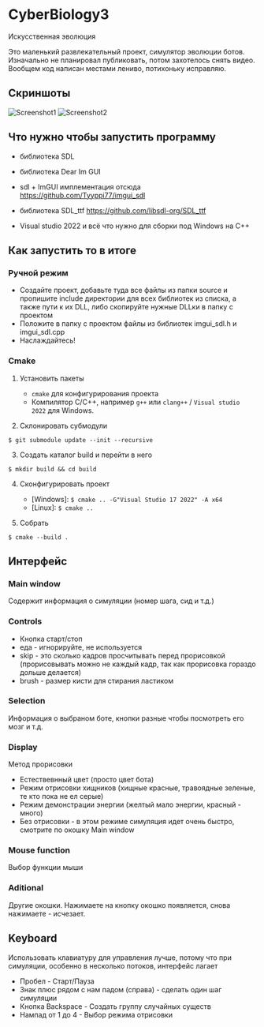 # CyberBiology3
Искусственная эволюция

Это маленький развлекательный проект, симулятор эволюции ботов. Изначально не планировал публиковать, потом захотелось снять видео. Вообщем код написан местами лениво, потихоньку исправляю. 


## Скриншоты

![Screenshot1](/Screenshots/1.png?raw=true "Screenshot1")
![Screenshot2](/Screenshots/3.png?raw=true "Screenshot2")


## Что нужно чтобы запустить программу

+ библиотека SDL

+ библиотека Dear Im GUI

+ sdl + ImGUI имплементация отсюда
https://github.com/Tyyppi77/imgui_sdl

+ библиотека SDL_ttf
https://github.com/libsdl-org/SDL_ttf

+ Visual studio 2022 и всё что нужно для сборки под Windows на С++


## Как запустить то в итоге

### Ручной режим
+ Создайте проект, добавьте туда все файлы из папки source и пропишите include директории для всех библиотек из списка, а также пути к их DLL, либо скопируйте нужные DLLки в папку с проектом 
+ Положите в папку с проектом файлы из библиотек imgui_sdl.h и imgui_sdl.cpp
+ Наслаждайтесь!

### Cmake
1. Установить пакеты 
    - `cmake` для конфигурирования проекта
    - Компилятор С/С++, например `g++` или `clang++` / `Visual studio 2022` для Windows.

2. Склонировать субмодули

```console
$ git submodule update --init --recursive
```

3. Создать каталог build и перейти в него

```console
$ mkdir build && cd build
```

4. Сконфигурировать проект
    - [Windows]: `$ cmake .. -G"Visual Studio 17 2022" -A x64`
    - [Linux]: `$ cmake ..`

5. Собрать

```console
$ cmake --build .
```

## Интерфейс

### Main window
Содержит информация о симуляции (номер шага, сид и т.д.)

### Controls
+ Кнопка старт/стоп
+ еда - игнорируйте, не используется
+ skip - это сколько кадров просчитывать перед прорисовкой (прорисовывать можно не каждый кадр, так как прорисовка гораздо дольше делается)
+ brush - размер кисти для стирания ластиком

### Selection
Информация о выбраном боте, кнопки разные чтобы посмотреть его мозг и т.д.

### Display
Метод прорисовки
+ Естествевнный цвет (просто цвет бота)
+ Режим отрисовки хищников (хищные красные, травоядные зеленые, те кто пока не ел серые)
+ Режим демонстрации энергии (желтый мало энергии, красный - много)
+ Без отрисовки - в этом режиме симуляция идет очень быстро, смотрите по окошку Main window

### Mouse function
Выбор функции мыши

### Aditional
Другие окошки. Нажимаете на кнопку окошко появляется, снова нажимаете - исчезает.

## Keyboard

Использовать клавиатуру для управления лучше, потому что при симуляции, особенно в несколько потоков, интерфейс лагает

+ Пробел - Старт/Пауза
+ Знак плюс рядом с нам падом (справа) - сделать один шаг симуляции
+ Кнопка Backspace - Создать группу случайных существ
+ Нампад от 1 до 4 - Выбор режима отрисовки
